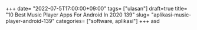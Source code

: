 +++
date= "2022-07-5T17:00:00+09:00"
tags= ["ulasan"]
draft=true
title= "10 Best Music Player Apps For Android In 2020        139"
slug= "aplikasi-music-player-android-139"
categories= ["software, aplikasi"]
+++
asd

